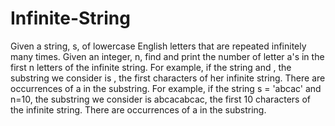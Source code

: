 # Infinite-String
Given a string, s, of lowercase English letters that are repeated infinitely many times.  Given an integer, n, find and print the number of letter a's in the first n letters of the infinite string.  For example, if the string  and , the substring we consider is , the first  characters of her infinite string. There are  occurrences of a in the substring.
For example, if the string s = 'abcac' and n=10, the substring we consider is abcacabcac, the first 10 characters of the infinite string. There are  occurrences of a in the substring.

